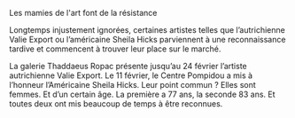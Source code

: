 Les mamies de l'art font de la résistance

Longtemps injustement ignorées, certaines artistes telles que l’autrichienne Valie Export ou l’américaine Sheila Hicks parviennent à une reconnaissance tardive et commencent à trouver leur place sur le marché.

La galerie Thaddaeus ­Ropac présente jusqu’au 24 février l’artiste autrichienne Valie Export. Le 11 février, le Centre Pompidou a mis à l’honneur l’Américaine Sheila Hicks. Leur point commun ? Elles sont femmes. Et d’un certain âge. La première a 77 ans, la seconde 83 ans. Et toutes deux ont mis beaucoup de temps à être reconnues.
